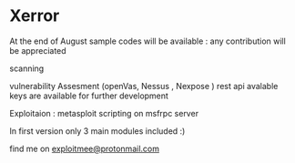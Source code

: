 # Xerror

At the end of August sample codes will be available : any contribution will be appreciated 


scanning

vulnerability Assesment (openVas, Nessus , Nexpose )  rest api avalable keys are available for further development

Exploitaion : metasploit scripting on msfrpc server 

In first version only 3 main modules included :)

find me on exploitmee@protonmail.com




